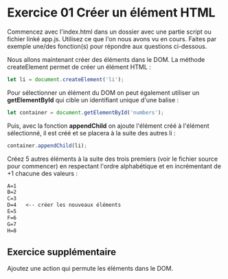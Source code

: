 # Exercice 01 Créer un élément HTML

Commencez avec l'index.html dans un dossier avec une partie script ou fichier linké app.js. Utilisez ce que l'on nous avons vu en cours. Faites par exemple une/des fonction(s) pour répondre aux questions ci-dessous.

Nous allons maintenant créer des éléments dans le DOM. La méthode createElement permet de créer un élément HTML :

```js
let li = document.createElement('li');
```

Pour sélectionner un élément du DOM on peut également utiliser un **getElementById** qui cible un identifiant unique d'une balise :

```js
let container = document.getElementById('numbers');
```

Puis, avec la fonction **appendChild** on ajoute l'élément créé à l'élément sélectionné, il est créé et se placera à la suite des autres li :

```js
container.appendChild(li);
```

Créez 5 autres éléments à la suite des trois premiers (voir le fichier source pour commencer) en respectant l'ordre alphabétique et en incrémentant de +1 chacune des valeurs :

```txt
A=1
B=2
C=3
D=4   <-- créer les nouveaux éléments
E=5
F=6
G=7
H=8
```

## Exercice supplémentaire

Ajoutez une action qui permute les éléments dans le DOM.
